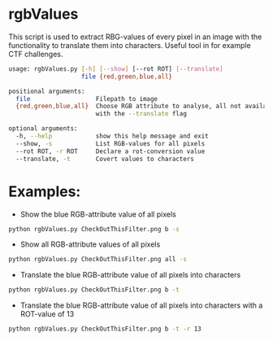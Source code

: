 # rgbValues
This script is used to extract RBG-values of every pixel in an image with the functionality to translate them into characters. Useful tool in for example CTF challenges.

```bash
usage: rgbValues.py [-h] [--show] [--rot ROT] [--translate]
                    file {red,green,blue,all}

positional arguments:
  file                  Filepath to image
  {red,green,blue,all}  Choose RGB attribute to analyse, all not available
                        with the --translate flag

optional arguments:
  -h, --help            show this help message and exit
  --show, -s            List RGB-values for all pixels
  --rot ROT, -r ROT     Declare a rot-conversion value
  --translate, -t       Covert values to characters
```
# Examples:
* Show the blue RGB-attribute value of all pixels
```bash
python rgbValues.py CheckOutThisFilter.png b -s	
```
* Show all RGB-attribute values of all pixels
```bash
python rgbValues.py CheckOutThisFilter.png all -s
```
* Translate the blue RGB-attribute value of all pixels into characters
```bash
python rgbValues.py CheckOutThisFilter.png b -t
```
* Translate the blue RGB-attribute value of all pixels into characters with a ROT-value of 13
```bash
python rgbValues.py CheckOutThisFilter.png b -t -r 13
```
